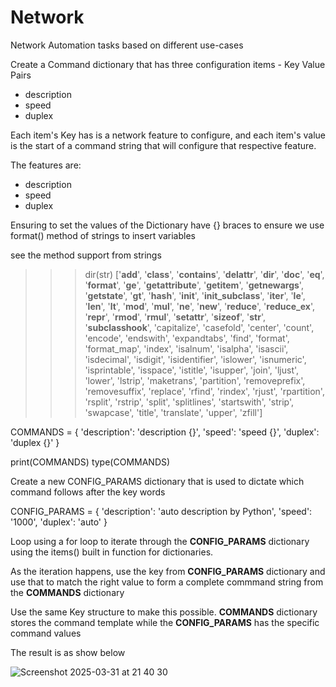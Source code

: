 # Network
Network Automation tasks based on different use-cases

Create a Command  dictionary that has three configuration items - Key Value Pairs
 * description
 * speed
 * duplex

 Each item's Key has is a network feature to configure, and each item's value is the start of a command string that will configure that respective feature.

The features are:
 * description
 * speed
 * duplex

 Ensuring to set the values of the Dictionary have {} braces to ensure we use format() method of strings to insert variables

 see the method support from strings

 >>> dir(str)
['__add__', '__class__', '__contains__', '__delattr__', '__dir__', '__doc__', '__eq__', '__format__', '__ge__', '__getattribute__', '__getitem__', '__getnewargs__', '__getstate__', '__gt__', '__hash__', '__init__', '__init_subclass__', '__iter__', '__le__', '__len__', '__lt__', '__mod__', '__mul__', '__ne__', '__new__', '__reduce__', '__reduce_ex__', '__repr__', '__rmod__', '__rmul__', '__setattr__', '__sizeof__', '__str__', '__subclasshook__', 'capitalize', 'casefold', 'center', 'count', 'encode', 'endswith', 'expandtabs', 'find', 'format', 'format_map', 'index', 'isalnum', 'isalpha', 'isascii', 'isdecimal', 'isdigit', 'isidentifier', 'islower', 'isnumeric', 'isprintable', 'isspace', 'istitle', 'isupper', 'join', 'ljust', 'lower', 'lstrip', 'maketrans', 'partition', 'removeprefix', 'removesuffix', 'replace', 'rfind', 'rindex', 'rjust', 'rpartition', 'rsplit', 'rstrip', 'split', 'splitlines', 'startswith', 'strip', 'swapcase', 'title', 'translate', 'upper', 'zfill']


COMMANDS = {
    'description': 'description {}',
    'speed': 'speed {}',
    'duplex': 'duplex {}'
}

print(COMMANDS)
type(COMMANDS)

Create a new CONFIG_PARAMS dictionary that is used to dictate which command follows after the key words

CONFIG_PARAMS = {
    'description': 'auto description by Python',
    'speed': '1000',
    'duplex': 'auto'
}

Loop using a for loop to iterate through the **CONFIG_PARAMS** dictionary using the items() built in function for dictionaries. 

As the iteration happens, use the key from **CONFIG_PARAMS** dictionary and use that to match the right value to form a complete commmand string from the **COMMANDS** dictionary

Use the same Key structure to make this possible. **COMMANDS** dictionary stores the command template while the **CONFIG_PARAMS** has the specific command values 


The result is as show below 

![Screenshot 2025-03-31 at 21 40 30](https://github.com/user-attachments/assets/bde9322a-cb31-4260-9707-3980eb485a6c)
